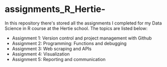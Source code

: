 # assignments_R_Hertie-
In this repository there's stored all the assignments I completed for my Data Science in R course at the Hertie school. The topics are listed below: 

- Assignment 1: Version control and project management with Github
- Assignment 2: Programming: Functions and debugging
- Assignment 3: Web scraping and APIs
- Assignment 4: Visualization
- Assignment 5: Reporting and communication 

